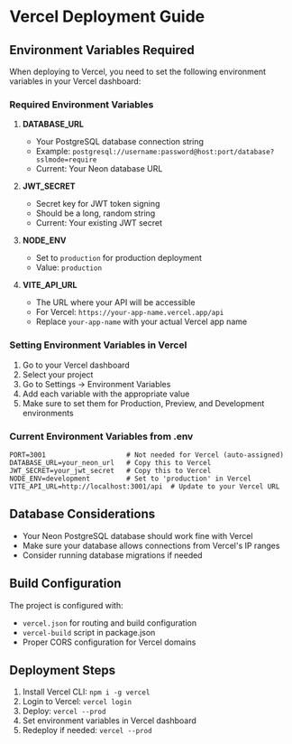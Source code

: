 # Vercel Deployment Guide

## Environment Variables Required

When deploying to Vercel, you need to set the following environment variables in your Vercel dashboard:

### Required Environment Variables

1. **DATABASE_URL**
   - Your PostgreSQL database connection string
   - Example: `postgresql://username:password@host:port/database?sslmode=require`
   - Current: Your Neon database URL

2. **JWT_SECRET**
   - Secret key for JWT token signing
   - Should be a long, random string
   - Current: Your existing JWT secret

3. **NODE_ENV**
   - Set to `production` for production deployment
   - Value: `production`

4. **VITE_API_URL**
   - The URL where your API will be accessible
   - For Vercel: `https://your-app-name.vercel.app/api`
   - Replace `your-app-name` with your actual Vercel app name

### Setting Environment Variables in Vercel

1. Go to your Vercel dashboard
2. Select your project
3. Go to Settings → Environment Variables
4. Add each variable with the appropriate value
5. Make sure to set them for Production, Preview, and Development environments

### Current Environment Variables from .env

```
PORT=3001                    # Not needed for Vercel (auto-assigned)
DATABASE_URL=your_neon_url   # Copy this to Vercel
JWT_SECRET=your_jwt_secret   # Copy this to Vercel
NODE_ENV=development         # Set to 'production' in Vercel
VITE_API_URL=http://localhost:3001/api  # Update to your Vercel URL
```

## Database Considerations

- Your Neon PostgreSQL database should work fine with Vercel
- Make sure your database allows connections from Vercel's IP ranges
- Consider running database migrations if needed

## Build Configuration

The project is configured with:
- `vercel.json` for routing and build configuration
- `vercel-build` script in package.json
- Proper CORS configuration for Vercel domains

## Deployment Steps

1. Install Vercel CLI: `npm i -g vercel`
2. Login to Vercel: `vercel login`
3. Deploy: `vercel --prod`
4. Set environment variables in Vercel dashboard
5. Redeploy if needed: `vercel --prod`
